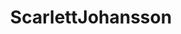 ---
title: ScarlettJohansson
crosslinks:
- ladiesofthemcu
- Katemara
- schuhe
- funnysigns
- JenniferLawrence
- pics
---